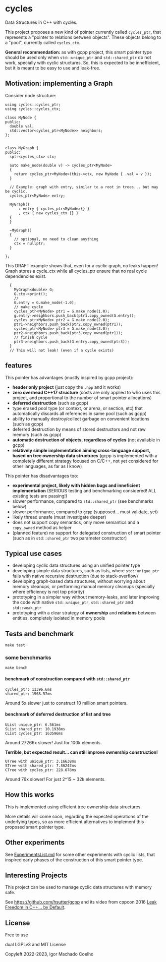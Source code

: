 # cycles
Data Structures in C++ with cycles.

This project proposes a new kind of pointer currently called `cycles_ptr`, that represents a "pointer to relations between objects". These objects belong to a "pool", currently called `cycles_ctx`. 

**General recommendation:** as with gcpp project, this smart pointer type should be used only when `std::unique_ptr` and `std::shared_ptr` do not work, specially with cyclic structures. So, this is expected to be innefficient, but it is meant to be easy to use and leak-free.


## Motivation: implementing a Graph

Consider node structure:

```{.cpp}
using cycles::cycles_ptr;
using cycles::cycles_ctx;

class MyNode {
public:
  double val;
  std::vector<cycles_ptr<MyNode>> neighbors;
};


class MyGraph {
public:
  sptr<cycles_ctx> ctx;

  auto make_node(double v) -> cycles_ptr<MyNode>
  {
    return cycles_ptr<MyNode>(this->ctx, new MyNode { .val = v });
  }

  // Example: graph with entry, similar to a root in trees... but may be cyclic.
  cycles_ptr<MyNode> entry;

  MyGraph()
      : entry { cycles_ptr<MyNode>{} }
      , ctx { new cycles_ctx {} }
  {
  }

  ~MyGraph()
  {
    // optional, no need to clean anything
    ctx = nullptr;
  }

};
```

This DRAFT example shows that, even for a cyclic graph, no leaks happen!
Graph stores a cycle_ctx while all cycles_ptr ensure that no real cycle dependencies exist.

```{.cpp}
  {
    MyGraph<double> G;
    G.ctx->print();
    //
    G.entry = G.make_node(-1.0);
    // make cycle
    cycles_ptr<MyNode> ptr1 = G.make_node(1.0);
    g.entry->neighbors.push_back(ptr1.copy_owned(G.entry));
    cycles_ptr<MyNode> ptr2 = G.make_node(2.0);
    ptr1->neighbors.push_back(ptr2.copy_owned(ptr1));
    cycles_ptr<MyNode> ptr3 = G.make_node(3.0);
    ptr2->neighbors.push_back(ptr3.copy_owned(ptr1));
    // finish cycle
    ptr3->neighbors.push_back(G.entry.copy_owned(ptr3));
  }
  // This will not leak! (even if a cycle exists)
```

## features

This pointer has advantages (mostly inspired by gcpp project):

- **header only project** (just copy the `.hpp` and it works)
- **zero overhead C++17 structure** (costs are only applied to who uses this project, and proportional to the number of smart pointer allocations)
- **deferred destruction** (such as gcpp)
- type erased pool type (or context, or arena, or section, etc) that automatically discards all references in same pool (such as gcpp)
- ability to manually destroy/collect garbage on convenient locations (such as gcpp)
- deferred destruction by means of stored destructors and not raw memory (such as gcpp)
- **automatic destruction of objects, regardless of cycles** (not available in gcpp)
- **relatively simple implementation aiming cross-language support, based on tree ownership data structures** (gcpp is implemented with a completely different strategy focused on C/C++, not yet considered for other languages, as far as I know)

This pointer has disadvantages too:

- **experimental project, likely with hidden bugs and inneficient implementation** (SERIOUS testing and benchmarking considered! ALL existing tests are passing!)
- slower performance, compared to `std::shared_ptr` (see benchmarks below)
- slower performance, compared to `gcpp` (supposed... must validate, yet)
- likely thread unsafe (must investigate deeper)
- does not support copy semantics, only move semantics and a `copy_owned` method as helper
- (planned feature) no support for delegated construction of smart pointer (such as in `std::shared_ptr` two parameter constructor)

## Typical use cases

- developing cyclic data structures using an unified pointer type
- developing simple data structures, such as lists, where `std::unique_ptr` fails with native recursive destruction (due to stack-overflow)
- developing graph-based data structures, without worrying about memory cleanups, or performing manual memory cleanups (specially where efficiency is not top priority)
- prototyping in a simpler way without memory-leaks, and later improving the code with native `std::unique_ptr`, `std::shared_ptr` and `std::weak_ptr`
- prototyping with a clear strategy of **ownership** and **relations** between entities, completely isolated in memory pools

## Tests and benchmark

`make test`

### some benchmarks

`make bench`

#### benchmark of construction compared with `std::shared_ptr`

```
cycles_ptr: 11396.6ms
shared_ptr: 1968.57ms
```

Around 5x slower just to construct 10 million smart pointers.

#### benchmark of deferred destruction of list and tree

```
UList unique_ptr: 6.561ms
SList shared_ptr: 10.1938ms
CList cycles_ptr: 163596ms
```

Around 27266x slower! Just for 100k elements. 

**Terrible, but expected result... can still improve ownership construction!**

```
UTree with unique_ptr: 3.16638ms
STree with shared_ptr: 7.86247ms
CTree with cycles_ptr: 228.678ms
```

Around 76x slower! For just 2^15 ~ 32k elements.


## How this works

This is implemented using efficient tree ownership data structures.

More details will come soon, regarding the expected operations of the underlying types, so as more efficient alternatives to implement this proposed smart pointer type.

## Other experiments

See [ExperimentsList.md](ExperimentsList.md) for some other experiments with cyclic lists, that inspired early phases of the construction of this smart pointer type.

## Interesting Projects

This project can be used to manage cyclic data structures with memory safe.

See https://github.com/hsutter/gcpp and its video from cppcon 2016 [Leak Freedom in C++... by Default](https://www.youtube.com/watch?v=JfmTagWcqoE).

## License

Free to use

dual LGPLv3 and MIT License

Copyleft 2022-2023, Igor Machado Coelho
